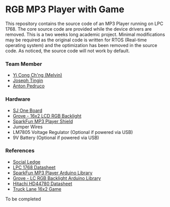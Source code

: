 # RGB MP3 Player with Game

This repository contains the source code of an MP3 Player running on LPC 1768. The core source code are provided while the device drivers are removed. This is a two weeks long academic project. Minimal modifications may be required as the original code is written for RTOS (Real-time operating system) and the optimization has been removed in the source code. As noticed, the source code will not work by default.

### Team Member
- [Yi Cong Ch'ng (Melvin)](https://github.com/melvinchng/)
- [Joseph Tingin]()
- [Anton Pedruco]()

### Hardware 
- [SJ One Board](http://www.socialledge.com/sjsu/index.php?title=SJ_One_Board#About_the_Board)
- [Grove - 16x2 LCD RGB Backlight](http://wiki.seeed.cc/Grove_Starter_Kit_v3/#grove-lcd-rgb-backlight)
- [SparkFun MP3 Player Shield](https://www.sparkfun.com/products/12660)
- Jumper Wires
- LM7805 Voltage Regulator (Optional if powered via USB)
- 9V Battery (Optional if powered via USB)

### References
- [Social Ledge](http://www.socialledge.com/sjsu/index.php?title=Main_Page)
- [LPC 1768 Datasheet](https://www.nxp.com/docs/en/data-sheet/LPC1769_68_67_66_65_64_63.pdf)
- [SparkFun MP3 Player Arduino Library](https://github.com/sparkfun/MP3_Player_Shield)
- [Grove - LC RGB Backlight Arduino Library](https://github.com/Seeed-Studio/Grove_LCD_RGB_Backlight/)
- [Hitachi HD44780 Datasheet](https://www.sparkfun.com/datasheets/LCD/HD44780.pdf)
- [Truck Lane 16x2 Game](https://gist.github.com/thedod/715269)

To be completed